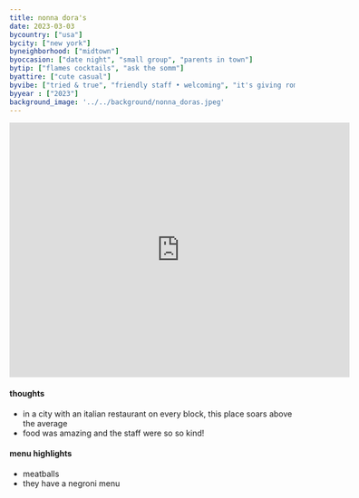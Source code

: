 ```yaml
---
title: nonna dora's
date: 2023-03-03
bycountry: ["usa"]
bycity: ["new york"]
byneighborhood: ["midtown"]
byoccasion: ["date night", "small group", "parents in town"]
bytip: ["flames cocktails", "ask the somm"]
byattire: ["cute casual"]
byvibe: ["tried & true", "friendly staff • welcoming", "it's giving romance"]
byyear : ["2023"]
background_image: '../../background/nonna_doras.jpeg'
---
```


<iframe src="https://www.google.com/maps/embed?pb=!1m18!1m12!1m3!1d3022.8095132131134!2d-73.9783206234346!3d40.744216835641836!2m3!1f0!2f0!3f0!3m2!1i1024!2i768!4f13.1!3m3!1m2!1s0x89c2598fe00acc7d%3a0x8b03eb512571dd07!2snonna%20dora&#39;s!5e0!3m2!1sen!2sus!4v1696877135333!5m2!1sen!2sus" width="600" height="450" style="border:0;" allowfullscreen="" loading="lazy" referrerpolicy="no-referrer-when-downgrade"></iframe>

#### thoughts
* in a city with an italian restaurant on every block, this place soars above the average
* food was amazing and the staff were so so kind! 

#### menu highlights
* meatballs
* they have a negroni menu 